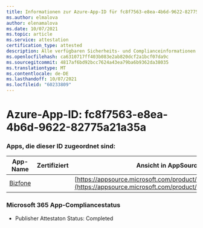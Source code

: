 ```yaml
---
title: Informationen zur Azure-App-ID für fc8f7563-e8ea-4b6d-9622-82775a21a35a
ms.author: elmalova
author: elenamalova
ms.date: 10/07/2021
ms.topic: article
ms.service: attestation
certification_type: attested
description: Alle verfügbaren Sicherheits- und Complianceinformationen für fc8f7563-e8ea-4b6d-9622-82775a21a35a.
ms.openlocfilehash: ca6310717ff403b083e2ab820dcf2a1bcf07da9c
ms.sourcegitcommit: 4817af6bd92bcc7624a43ea79ba6b9362da38035
ms.translationtype: MT
ms.contentlocale: de-DE
ms.lasthandoff: 10/07/2021
ms.locfileid: "60233809"
---
```

# <a name="azure-app-id-fc8f7563-e8ea-4b6d-9622-82775a21a35a"></a>Azure-App-ID: fc8f7563-e8ea-4b6d-9622-82775a21a35a


### <a name="apps-associated-with-this-id"></a>Apps, die dieser ID zugeordnet sind:
| **App-Name** | **Zertifiziert** | **Ansicht in AppSource** |
|--------------|---------------|-----------------------|
| [Bizfone](https://docs.microsoft.com/microsoft-365-app-certification/forward/WA200000874) |  | [https://appsource.microsoft.com/product/office/WA200000874](https://appsource.microsoft.com/product/office/WA200000874) |

### <a name="microsoft-365-app-compliance-status"></a>Microsoft 365 App-Compliancestatus
- Publisher Attestaton Status: Completed
